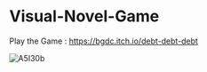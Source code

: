 # Visual-Novel-Game

Play the Game : https://bgdc.itch.io/debt-debt-debt

![A5I30b](https://github.com/Flewtime/Visual-Novel-Game/assets/93987808/ca588b98-b4d7-4e09-a154-6415d336e81f)
